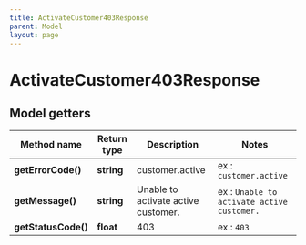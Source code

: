```yaml
---
title: ActivateCustomer403Response
parent: Model
layout: page
---
```


# ActivateCustomer403Response

## Model getters

Method name | Return type | Description | Notes
------------ | ------------- | ------------- | -------------
**getErrorCode()** | **string** | customer.active | ex.: `customer.active`
**getMessage()** | **string** | Unable to activate active customer. | ex.: `Unable to activate active customer.`
**getStatusCode()** | **float** | 403 | ex.: `403`

